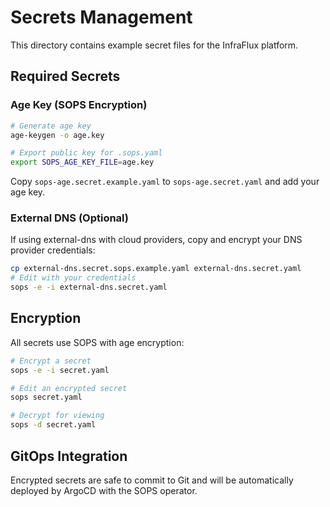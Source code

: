 # Secrets Management

This directory contains example secret files for the InfraFlux platform.

## Required Secrets

### Age Key (SOPS Encryption)

```bash
# Generate age key
age-keygen -o age.key

# Export public key for .sops.yaml
export SOPS_AGE_KEY_FILE=age.key
```

Copy `sops-age.secret.example.yaml` to `sops-age.secret.yaml` and add your age key.

### External DNS (Optional)

If using external-dns with cloud providers, copy and encrypt your DNS provider credentials:

```bash
cp external-dns.secret.sops.example.yaml external-dns.secret.yaml
# Edit with your credentials
sops -e -i external-dns.secret.yaml
```

## Encryption

All secrets use SOPS with age encryption:

```bash
# Encrypt a secret
sops -e -i secret.yaml

# Edit an encrypted secret
sops secret.yaml

# Decrypt for viewing
sops -d secret.yaml
```

## GitOps Integration

Encrypted secrets are safe to commit to Git and will be automatically deployed by ArgoCD with the SOPS operator.
